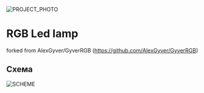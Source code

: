 ![PROJECT_PHOTO](https://github.com/netkot/RGB-Led-lamp/blob/master/images/lamp.jpg)

# RGB Led lamp

forked from AlexGyver/GyverRGB (https://github.com/AlexGyver/GyverRGB)


## Схема
![SCHEME](https://github.com/netkot/RGB-Led-lamp/blob/master/schemes/scheme1.png)